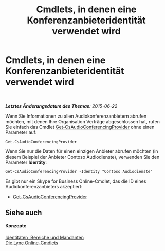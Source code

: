 ﻿---
title: Cmdlets, in denen eine Konferenzanbieteridentität verwendet wird
TOCTitle: Cmdlets, in denen eine Konferenzanbieteridentität verwendet wird
ms:assetid: be5621b6-ec11-4b12-83ec-075af269ca6a
ms:mtpsurl: https://technet.microsoft.com/de-de/library/Dn362841(v=OCS.15)
ms:contentKeyID: 56269342
ms.date: 06/01/2017
mtps_version: v=OCS.15
ms.translationtype: HT
---

# Cmdlets, in denen eine Konferenzanbieteridentität verwendet wird

 

_**Letztes Änderungsdatum des Themas:** 2015-06-22_

Wenn Sie Informationen zu allen Audiokonferenzanbietern abrufen möchten, mit denen Ihre Organisation Verträge abgeschlossen hat, rufen Sie einfach das Cmdlet [Get-CsAudioConferencingProvider](get-csaudioconferencingprovider.md) ohne einen Parameter auf:

    Get-CsAudioConferencingProvider

Wenn Sie nur die Daten für einen einzigen Anbieter abrufen möchten (in diesem Beispiel der Anbieter Contoso Audiodienste), verwenden Sie den Parameter **Identity**:

    Get-CsAudioConferencingProvider -Identity "Contoso Audiodienste"

Es gibt nur ein Skype for Business Online-Cmdlet, das die ID eines Audiokonferenzanbieters akzeptiert:

  - [Get-CsAudioConferencingProvider](get-csaudioconferencingprovider.md)

## Siehe auch

#### Konzepte

[Identitäten, Bereiche und Mandanten](identities-scopes-and-tenants-in-skype-for-business-online.md)  
[Die Lync Online-Cmdlets](the-skype-for-business-online-cmdlets.md)

